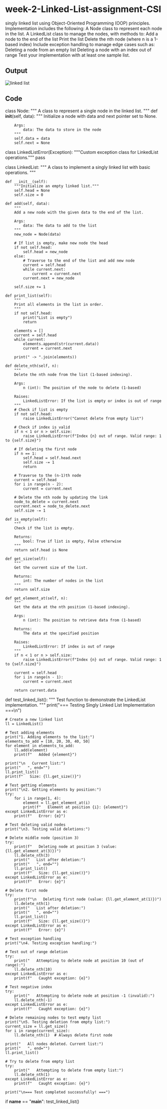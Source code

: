 # week-2-Linked-List-assignment-CSI
singly linked list using Object-Oriented Programming (OOP) principles. 
Implementation includes the following: A Node class to represent each node in the list. A LinkedList class to manage the nodes, with methods to: Add a node to the end of the list Print the list Delete the nth node (where n is a 1-based index) Include exception handling to manage edge cases such as: Deleting a node from an empty list Deleting a node with an index out of range Test your implementation with at least one sample list.

## Output

![linked list](https://github.com/user-attachments/assets/1e8d607b-990d-4e3a-a742-2f20de057426)

## Code

class Node:
    """
    A class to represent a single node in the linked list.
    """
    def __init__(self, data):
        """
        Initialize a node with data and next pointer set to None.

        Args:
            data: The data to store in the node
        """
        self.data = data
        self.next = None


class LinkedListError(Exception):
    """Custom exception class for LinkedList operations."""
    pass


class LinkedList:
    """
    A class to implement a singly linked list with basic operations.
    """

    def __init__(self):
        """Initialize an empty linked list."""
        self.head = None
        self.size = 0

    def add(self, data):
        """
        Add a new node with the given data to the end of the list.

        Args:
            data: The data to add to the list
        """
        new_node = Node(data)

        # If list is empty, make new node the head
        if not self.head:
            self.head = new_node
        else:
            # Traverse to the end of the list and add new node
            current = self.head
            while current.next:
                current = current.next
            current.next = new_node

        self.size += 1

    def print_list(self):
        """
        Print all elements in the list in order.
        """
        if not self.head:
            print("List is empty")
            return

        elements = []
        current = self.head
        while current:
            elements.append(str(current.data))
            current = current.next

        print(" -> ".join(elements))

    def delete_nth(self, n):
        """
        Delete the nth node from the list (1-based indexing).

        Args:
            n (int): The position of the node to delete (1-based)

        Raises:
            LinkedListError: If the list is empty or index is out of range
        """
        # Check if list is empty
        if not self.head:
            raise LinkedListError("Cannot delete from empty list")

        # Check if index is valid
        if n < 1 or n > self.size:
            raise LinkedListError(f"Index {n} out of range. Valid range: 1 to {self.size}")

        # If deleting the first node
        if n == 1:
            self.head = self.head.next
            self.size -= 1
            return

        # Traverse to the (n-1)th node
        current = self.head
        for i in range(n - 2):
            current = current.next

        # Delete the nth node by updating the link
        node_to_delete = current.next
        current.next = node_to_delete.next
        self.size -= 1

    def is_empty(self):
        """
        Check if the list is empty.

        Returns:
            bool: True if list is empty, False otherwise
        """
        return self.head is None

    def get_size(self):
        """
        Get the current size of the list.

        Returns:
            int: The number of nodes in the list
        """
        return self.size

    def get_element_at(self, n):
        """
        Get the data at the nth position (1-based indexing).

        Args:
            n (int): The position to retrieve data from (1-based)

        Returns:
            The data at the specified position

        Raises:
            LinkedListError: If index is out of range
        """
        if n < 1 or n > self.size:
            raise LinkedListError(f"Index {n} out of range. Valid range: 1 to {self.size}")

        current = self.head
        for i in range(n - 1):
            current = current.next

        return current.data


def test_linked_list():
    """
    Test function to demonstrate the LinkedList implementation.
    """
    print("=== Testing Singly Linked List Implementation ===\n")

    # Create a new linked list
    ll = LinkedList()

    # Test adding elements
    print("1. Adding elements to the list:")
    elements_to_add = [10, 20, 30, 40, 50]
    for element in elements_to_add:
        ll.add(element)
        print(f"   Added {element}")

    print("\n   Current list:")
    print("   ", end="")
    ll.print_list()
    print(f"   Size: {ll.get_size()}")

    # Test getting elements
    print("\n2. Getting elements by position:")
    try:
        for i in range(1, 4):
            element = ll.get_element_at(i)
            print(f"   Element at position {i}: {element}")
    except LinkedListError as e:
        print(f"   Error: {e}")

    # Test deleting valid nodes
    print("\n3. Testing valid deletions:")

    # Delete middle node (position 3)
    try:
        print(f"   Deleting node at position 3 (value: {ll.get_element_at(3)})")
        ll.delete_nth(3)
        print("   List after deletion:")
        print("   ", end="")
        ll.print_list()
        print(f"   Size: {ll.get_size()}")
    except LinkedListError as e:
        print(f"   Error: {e}")

    # Delete first node
    try:
        print(f"\n   Deleting first node (value: {ll.get_element_at(1)})")
        ll.delete_nth(1)
        print("   List after deletion:")
        print("   ", end="")
        ll.print_list()
        print(f"   Size: {ll.get_size()}")
    except LinkedListError as e:
        print(f"   Error: {e}")

    # Test exception handling
    print("\n4. Testing exception handling:")

    # Test out of range deletion
    try:
        print("   Attempting to delete node at position 10 (out of range):")
        ll.delete_nth(10)
    except LinkedListError as e:
        print(f"   Caught exception: {e}")

    # Test negative index
    try:
        print("   Attempting to delete node at position -1 (invalid):")
        ll.delete_nth(-1)
    except LinkedListError as e:
        print(f"   Caught exception: {e}")

    # Delete remaining nodes to test empty list
    print("\n5. Testing deletion from empty list:")
    current_size = ll.get_size()
    for i in range(current_size):
        ll.delete_nth(1)  # Always delete first node

    print("   All nodes deleted. Current list:")
    print("   ", end="")
    ll.print_list()

    # Try to delete from empty list
    try:
        print("   Attempting to delete from empty list:")
        ll.delete_nth(1)
    except LinkedListError as e:
        print(f"   Caught exception: {e}")

    print("\n=== Test completed successfully! ===")


if __name__ == "__main__":
    test_linked_list()
